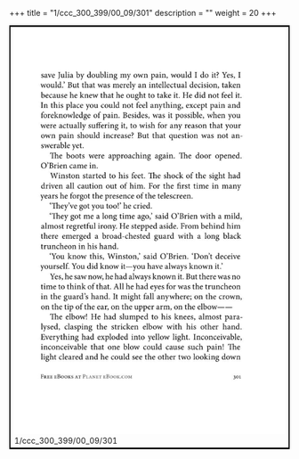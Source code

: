 +++
title = "1/ccc_300_399/00_09/301"
description = ""
weight = 20
+++

<table style="border:2px solid black;max-width:800px;max-height:800px;" 
><tr><td><img class="center-fit-jpg"
src="/jpg_/out_jpg_1984__301.jpg"  >1/ccc_300_399/00_09/301</img></td></tr></table>